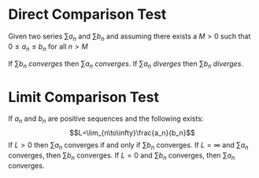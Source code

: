 # Direct Comparison Test
Given two series $\sum a_{n}$ and $\sum b_{n}$ and assuming there exists a $M>0$ such that $0\le a_{n}\le b_{n}$ for all $n>M$ 

If $\sum\limits b_{n}$ *converges* then $\sum\limits a_{n}$ *converges*.
If $\sum\limits a_{n}$ *diverges* then $\sum\limits b_{n}$ *diverges*.

# Limit Comparison Test

If $a_n\text{ and }b_{n}$ are positive sequences and the following exists: $$L=\lim_{n\to\infty}\frac{a_n}{b_n}$$
If $L>0$ then $\sum\limits a_{n}$ converges if and only if $\sum\limits b_{n}$ converges.
If $L=\infty$ and $\sum\limits a_{n}$ converges, then $\sum\limits b_{n}$ converges.
If $L=0$ and $\sum\limits b_{n}$ converges, then $\sum\limits a_{n}$ converges.

